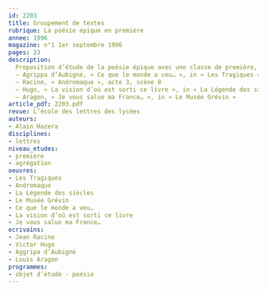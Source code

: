 ```yaml
---
id: 2203
title: Groupement de textes
rubrique: La poésie épique en première
annee: 1996
magazine: n°1 1er septembre 1996
pages: 23
description: 
  Proposition d’étude de la poésie épique avec une classe de première, à partir du groupement de textes suivant – 
  – Agrippa d’Aubigné, « Ce que le monde a veu… », in « Les Tragiques », livre VII
  – Racine, « Andromaque », acte 3, scène 8
  – Hugo, « La vision d’où est sorti ce livre », in « La Légende des siècles »
  – Aragon, « Je vous salue ma France… », in « Le Musée Grévin »
article_pdf: 2203.pdf
revue: L’école des lettres des lycées
auteurs:
- Alain Hazera
disciplines:
- lettres
niveau_etudes:
- première
- agrégation
oeuvres:
- Les Tragiques
- Andromaque
- La Légende des siècles
- Le Musée Grévin
- Ce que le monde a veu…
- La vision d’où est sorti ce livre
- Je vous salue ma France…
ecrivains:
- Jean Racine
- Victor Hugo
- Aggripa d’Aubigné
- Louis Aragon
programmes:
- objet d’étude - poésie
---
```

